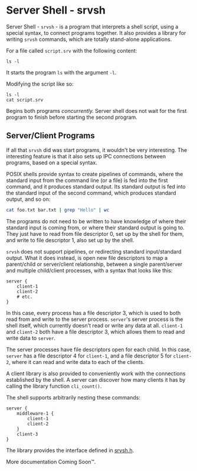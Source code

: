 # Server Shell - srvsh

Server Shell - `srvsh` - is a program that interprets a shell script, using a special syntax, to connect programs together. It also provides a library for writing `srvsh` commands, which are totally stand-alone applications.

For a file called `script.srv` with the following content:

```
ls -l
```

It starts the program `ls` with the argument `-l`.

Modifying the script like so:

```
ls -l
cat script.srv
```

Begins both programs _concurrently._ Server shell does not wait for the first program to finish before starting the second program.

## Server/Client Programs

If all that `srvsh` did was start programs, it wouldn't be very interesting. The interesting feature is that it also sets up IPC connections between programs, based on a special syntax.

POSIX shells provide syntax to create pipelines of commands, where the standard input from the command line (or a file) is fed into the first command, and it produces standard output. Its standard output is fed into the standard input of the second command, which produces standard output, and so on:

```bash
cat foo.txt bar.txt | grep "Hello" | wc
```

The programs do not need to be written to have knowledge of where their standard input is coming from, or where their standard output is going to. They just have to read from file descriptor 0, set up by the shell for them, and write to file descriptor 1, also set up by the shell.

`srvsh` does not support pipelines, or redirecting standard input/standard output. What it does instead, is open new file descriptors to map a parent/child or server/client relationship, between a single parent/server and multiple child/client processes, with a syntax that looks like this:

```
server {
    client-1
    client-2
    # etc.
}
```

In this case, every process has a file descriptor 3, which is used to both read from and write to the server process. `server`'s server process is the shell itself, which currently doesn't read or write any data at all. `client-1` and `client-2` both have a file descriptor 3, which allows them to read and write data to `server`.

The server processes have file descriptors open for each child. In this case, `server` has a file descriptor 4 for `client-1`, and a file descriptor 5 for `client-2`, where it can read and write data to each of the clients.

A client library is also provided to conveniently work with the connections established by the shell. A server can discover how many clients it has by calling the library function `cli_count()`.

The shell supports arbitrarily nesting these commands:

```
server {
    middleware-1 {
        client-1
        client-2
    }
    client-3
}
```

The library provides the interface defined in [srvsh.h](src/srvsh/srvsh.h).

More documentation Coming Soon™.
